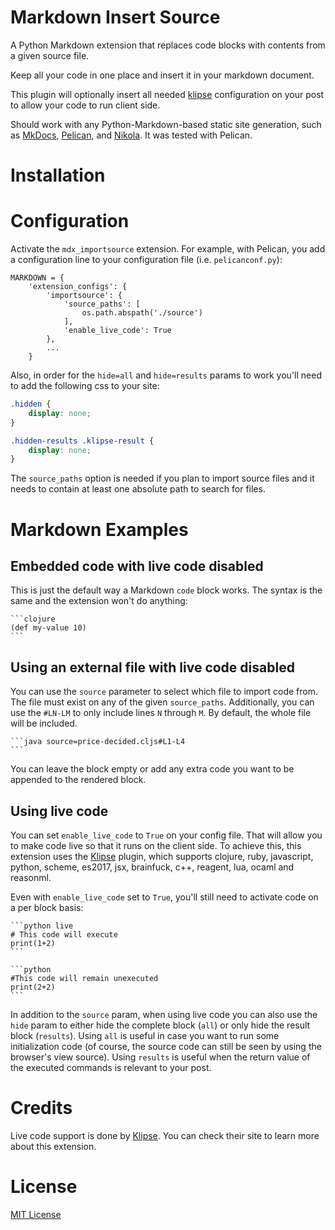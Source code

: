 Markdown Insert Source
========================

A Python Markdown extension that replaces code blocks with contents from
a given source file.

Keep all your code in one place and insert it in your markdown document.

This plugin will optionally insert all needed [klipse](https://github.com/viebel/klipse)
configuration on your post to allow your code to run client side.

Should work with any Python-Markdown-based static site generation, such as 
[MkDocs](http://www.mkdocs.org/), [Pelican](http://blog.getpelican.com/), and
[Nikola](https://getnikola.com/). It was tested with Pelican.

# Installation

    

# Configuration

Activate the `mdx_importsource` extension. For example, with Pelican, you add a
configuration line to your configuration file (i.e. `pelicanconf.py`):

```
MARKDOWN = {
    'extension_configs': {
        'importsource': {
            'source_paths': [
                os.path.abspath('./source')
            ],
            'enable_live_code': True
        },
        ...
    }
```

Also, in order for the `hide=all` and `hide=results` params to work you'll need to
add the following css to your site:

```css
.hidden {
    display: none;
}

.hidden-results .klipse-result {
    display: none;
}
```

The `source_paths` option is needed if you plan to import source files and it needs to contain at least one absolute path to search for files.

# Markdown Examples

## Embedded code with live code disabled

This is just the default way a Markdown `code` block works. The syntax is the same and 
the extension won't do anything:

````
```clojure
(def my-value 10)
```
````


## Using an external file with live code disabled

You can use the `source` parameter to select which file to import code from. The file must
exist on any of the given `source_paths`. Additionally, you can use the `#LN-LM` to only include
lines `N` through `M`. By default, the whole file will be included.

````
```java source=price-decided.cljs#L1-L4
```
````

You can leave the block empty or add any extra code you want to be appended to the rendered
block.

## Using live code

You can set `enable_live_code` to `True` on your config file. That will allow you to make code live
so that it runs on the client side. To achieve this, this extension uses the 
[Klipse](https://github.com/viebel/klipse) plugin, which supports clojure, ruby, javascript,
python, scheme, es2017, jsx, brainfuck, c++, reagent, lua, ocaml and reasonml.

Even with `enable_live_code` set to `True`, you'll still need to activate code on a per block
basis:

````
```python live
# This code will execute
print(1+2)
```
````

````
```python
#This code will remain unexecuted
print(2+2)
```
````

In addition to the `source` param, when using live code you can also use the `hide` param
to either hide the complete block (`all`) or only hide the result block (`results`). Using `all`
is useful in case you want to run some initialization code (of course, the source code can still
be seen by using the browser's view source). Using `results` is useful when the return value of
the executed commands is relevant to your post.


# Credits

Live code support is done by [Klipse](https://github.com/viebel/klipse). You can check their site
to learn more about this extension.

# License

[MIT License](http://www.opensource.org/licenses/mit-license.php)